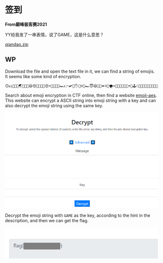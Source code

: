 # 签到

**From巅峰极客赛2021**

YY给我发了一串表情，说了GAME，这是什么意思？

[qiandao.zip](http://ctf.infury.org:8000/files/8fc7bee1db9dac2af91bf4a977e5b37f/qiandao.zip?token=eyJ1c2VyX2lkIjoxNCwidGVhbV9pZCI6bnVsbCwiZmlsZV9pZCI6ODB9.YQuw3w.zRCESLGQxq6TDODZrSOfmBp2po0)

## WP

Download the file and open the text file in it, we can find a string of emojis. It seems like some kind of encryption.

```xml
🙃💵🌿🎤🚪🌏🐎🥋🚫😆😍🥋🐘🍴🚰😍☀🌿😇😍😡🏎👉🛩🤣🖐💧☺🌉🏎😇😆🎈💧⏩☺🔄🌪⌨🐅🎅🙃🍌🙃🔪☂🏹🕹☃🌿🌉💵🐎🐍😇🍵😍🐅🎈🥋🚰✅🎈🎈
```

Search about emoji encryption in CTF online, then find a website [emoji-aes](https://aghorler.github.io/emoji-aes/). This website can encrypt a ASCII string into emoji string with a key and can also decrypt the emoji string using the same key.

![image-20210805173839865](签到.assets/image-20210805173839865.png)

Decrypt the emoji string with `GAME` as the key, according to the hint in the description, and then we can get the flag.

![image-20210805174318718](签到.assets/image-20210805174318718.png)